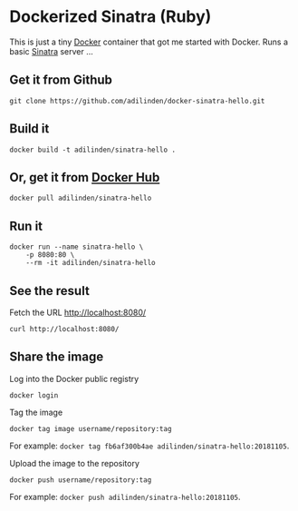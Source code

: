 # Dockerized Sinatra (Ruby)

This is just a tiny [Docker](https://www.docker.com/) container that got me started with Docker. Runs a basic [Sinatra](http://www.sinatrarb.com) server ...

## Get it from Github

    git clone https://github.com/adilinden/docker-sinatra-hello.git

## Build it

    docker build -t adilinden/sinatra-hello .

## Or, get it from [Docker Hub](https://hub.docker.com/)

    docker pull adilinden/sinatra-hello

## Run it

    docker run --name sinatra-hello \
        -p 8080:80 \
        --rm -it adilinden/sinatra-hello

## See the result

Fetch the URL [http://localhost:8080/](http://localhost:8080/)

    curl http://localhost:8080/

## Share the image

Log into the Docker public registry

    docker login

Tag the image

    docker tag image username/repository:tag

For example: `docker tag fb6af300b4ae adilinden/sinatra-hello:20181105`.

Upload the image to the repository

    docker push username/repository:tag

For example: `docker push adilinden/sinatra-hello:20181105`.

